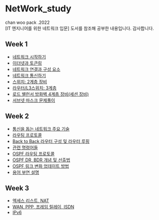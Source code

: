 # NetWork_study
chan woo pack .2022 
<br>
[IT 엔지니어를 위한 네트워크 입문] 도서를 참조해 공부한 내용입니다. 감사합니다.

## Week 1 

- [네트워크 시작하기](https://github.com/chanwoo9730/NetWork_study/blob/main/Week%201/Ch_1%20%EB%84%A4%ED%8A%B8%EC%9B%8C%ED%81%AC%20%EC%8B%9C%EC%9E%91%ED%95%98%EA%B8%B0.md) 
- [이더넷과 토큰링](https://github.com/chanW-pack/NetWork_study/blob/main/Week%201/Ch_1_a%20%EC%9D%B4%EB%8D%94%EB%84%B7%EA%B3%BC%20%ED%86%A0%ED%81%B0%EB%A7%81.md) 
- [네트워크 연결과 구성 요소](https://github.com/chanwoo9730/NetWork_study/blob/main/Week%201/Ch_2%20%EB%84%A4%ED%8A%B8%EC%9B%8C%ED%81%AC%20%EC%97%B0%EA%B2%B0%EA%B3%BC%20%EA%B5%AC%EC%84%B1%20%EC%9A%94%EC%86%8C.md) 
- [네트워크 통신하기](https://github.com/chanwoo9730/NetWork_study/blob/main/Week%201/Ch_3%20%EB%84%A4%ED%8A%B8%EC%9B%8C%ED%81%AC%20%ED%86%B5%EC%8B%A0%ED%95%98%EA%B8%B0.md) 
- [스위치: 2계층 장비](https://github.com/chanwoo9730/NetWork_study/blob/main/Week%201/Ch_4%20%EC%8A%A4%EC%9C%84%EC%B9%98_2%EA%B3%84%EC%B8%B5%20%EC%9E%A5%EB%B9%84.md) 
- [라우터/L3스위치: 3계층](https://github.com/chanwoo9730/NetWork_study/blob/main/Week%201/Ch_5%20%EB%9D%BC%EC%9A%B0%ED%84%B0_L3%20%EC%8A%A4%EC%9C%84%EC%B9%98_3%EA%B3%84%EC%B8%B5%20%EC%9E%A5%EB%B9%84.md) 
- [로드 밸런서 방화벽 4계층 장비(세션 장비)](https://github.com/chanW-pack/NetWork_study/blob/main/Week%201/Ch_6%20%EB%A1%9C%EB%93%9C%20%EB%B0%B8%EB%9F%B0%EC%84%9C%20%EB%B0%A9%ED%99%94%EB%B2%BD%204%EA%B3%84%EC%B8%B5%20%EC%9E%A5%EB%B9%84(%EC%84%B8%EC%85%98%20%EC%9E%A5%EB%B9%84).md) 
- [서브넷 마스크 문제풀이](https://github.com/chanW-pack/NetWork_study/blob/main/Week%201/%EC%84%9C%EB%B8%8C%EB%84%B7%20%EB%A7%88%EC%8A%A4%ED%81%AC%20%EB%AC%B8%EC%A0%9C%ED%92%80%EC%9D%B4.md) 

## Week 2

- [통신을 돕는 네트워크 주요 기술](https://github.com/chanW-pack/NetWork_study/blob/main/Week%202/Ch_7%20%ED%86%B5%EC%8B%A0%EC%9D%84%20%EB%8F%95%EB%8A%94%20%EB%84%A4%ED%8A%B8%EC%9B%8C%ED%81%AC%20%EC%A3%BC%EC%9A%94%20%EA%B8%B0%EC%88%A0.md) 
- [라우팅 프로토콜](https://github.com/chanW-pack/NetWork_study/blob/main/Week%202/Ch_8%20%EB%9D%BC%EC%9A%B0%ED%8C%85%20%ED%94%84%EB%A1%9C%ED%86%A0%EC%BD%9C.md) 
- [Back to Back 라우터 구성 및 라우터 루핑](https://github.com/chanW-pack/NetWork_study/blob/main/Week%202/Ch_9%20Back%20to%20Back%20%EB%9D%BC%EC%9A%B0%ED%84%B0%20%EA%B5%AC%EC%84%B1%20%EB%B0%8F%20%EB%9D%BC%EC%9A%B0%ED%84%B0%20%EB%A3%A8%ED%95%91.md) 
- [관련 명령어들](https://github.com/chanW-pack/NetWork_study/blob/main/Week%202/Ch_9_a%20%EA%B4%80%EB%A0%A8%20%EB%AA%85%EB%A0%B9%EC%96%B4%EB%93%A4.md) 
- [OSPF 라우팅 프로토콜](https://github.com/chanW-pack/NetWork_study/blob/main/Week%202/OSPF%20%EB%9D%BC%EC%9A%B0%ED%8C%85%20%ED%94%84%EB%A1%9C%ED%86%A0%EC%BD%9C.md) 
- [OSPF DR, BDR 개념 및 선출법](https://github.com/chanW-pack/NetWork_study/blob/main/Week%202/OSPF%20DR%2C%20BDR%20%EA%B0%9C%EB%85%90%20%EB%B0%8F%20%EC%84%A0%EC%B6%9C%EB%B2%95.md) 
- [OSPF 링크 변화 업데이트 방법](https://github.com/chanW-pack/NetWork_study/blob/main/Week%202/OSPF%20%EB%A7%81%ED%81%AC%20%EB%B3%80%ED%99%94%20%EC%97%85%EB%8D%B0%EC%9D%B4%ED%8A%B8%20%EB%B0%A9%EB%B2%95.md)
- [용어 부연 설명](https://github.com/chanW-pack/NetWork_study/blob/main/Week%202/%EC%9A%A9%EC%96%B4%20%EB%B6%80%EC%97%B0%20%EC%84%A4%EB%AA%85.md)

## Week 3

- [엑세스 리스트, NAT](https://github.com/chanW-pack/NetWork_study/blob/main/Week%203/3_1%20%EC%97%91%EC%84%B8%EC%8A%A4%20%EB%A6%AC%EC%8A%A4%ED%8A%B8%2C%20NAT.md) 
- [WAN, PPP, 프레임 릴레이, ISDN](https://github.com/chanW-pack/NetWork_study/blob/main/Week%203/3_2%20WAN%2C%20PPP%2C%20%ED%94%84%EB%A0%88%EC%9E%84%20%EB%A6%B4%EB%A0%88%EC%9D%B4%2C%20ISDN.md)
- [IPv6](https://github.com/chanW-pack/NetWork_study/blob/main/Week%203/3_3%20IPv6.md)



